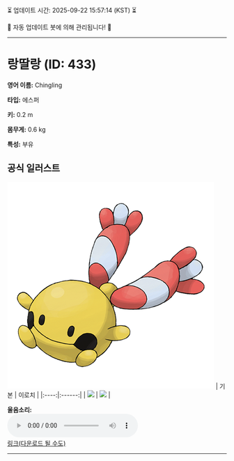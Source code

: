 
⏳ 업데이트 시간: 2025-09-22 15:57:14 (KST) ⏳

🤖 자동 업데이트 봇에 의해 관리됩니다! 🤖

---

# 랑딸랑 (ID: 433)
**영어 이름:** Chingling

**타입:** 에스퍼

**키:** 0.2 m

**몸무게:** 0.6 kg

**특성:** 부유

## 공식 일러스트
![](https://raw.githubusercontent.com/PokeAPI/sprites/master/sprites/pokemon/other/official-artwork/433.png)
| 기본 | 이로치 |
|:----:|:------:|
| <img src="http://play.pokemonshowdown.com/sprites/ani/chingling.gif" width="200"> | <img src="http://play.pokemonshowdown.com/sprites/ani-shiny/chingling.gif" width="200"> |

**울음소리:**<br><audio controls src="https://raw.githubusercontent.com/PokeAPI/cries/main/cries/pokemon/latest/433.ogg"></audio><br> [링크(다운로드 될 수도)](https://raw.githubusercontent.com/PokeAPI/cries/main/cries/pokemon/latest/433.ogg)


---
